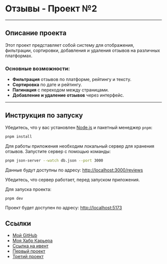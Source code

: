 # Отзывы - Проект №2

---

## Описание проекта

Этот проект представляет собой систему для отображения, фильтрации, сортировки, добавления и удаления отзывов на различных платформах.

### Основные возможности:

- **Фильтрация** отзывов по платформе, рейтингу и тексту.
- **Сортировка** по дате и рейтингу.
- **Пагинация** с переходом между страницами.
- **Добавление и удаление отзывов** через интерфейс.

---

## Инструкция по запуску

Убедитесь, что у вас установлен [Node.js](https://nodejs.org/) и пакетный менеджер `pnpm`:

```bash
pnpm install
```

Для работы приложения необходим локальный сервер для хранения отзывов. Запустите сервер с помощью команды:

```bash
pnpm json-server --watch db.json --port 3000
```

Данные будут доступны по адресу: [http://localhost:3000/reviews](http://localhost:3000/reviews)

Убедитесь, что сервер работает, перед запуском приложения.

Для запуска проекта:

```bash
pnpm dev
```

Проект будет доступен по адресу: [http://localhost:5173](http://localhost:5173)


## Ссылки

- [Мой GitHub](https://github.com/kim-nik/)
- [Моя Хабр Карьера](https://career.habr.com/nik-kim-nik)
- [Ссылка на ивент](https://special.habr.com/)
- [Первый проект](https://github.com/kim-nik/hexlet-habr-dec)
- [Третий проект](https://github.com/kim-nik/hexlet-habr-dec-third)

